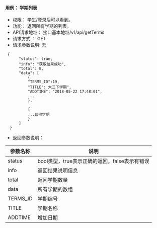 #### 用例： 学期列表
- 权限： 学生/登录后可以看到。
- 功能： 返回所有学期的列表。
- API请求地址： 接口基本地址/v1/api/getTerms
- 请求方式 ： GET
- 请求参数说明: 无
```
 {
      "status": true,
      "info": "获取结果成功",
      "total": 8,
      "data": [
          {
          "TERMS_ID":19,
          "TITLE": 大三下学期",
          "ADDTIME": "2018-05-22 17:48:01",
          ...
          },
          
          {
          ...其他学期
          }
      ]
  }

```
- 返回参数说明：

参数名称	| 说明
---|---
status | bool类型，true表示正确的返回，false表示有错误
info | 返回结果说明信息
total |返回学期数量
data | 所有学期的数组
TERMS_ID | 	学期编号
TITLE |学期名称
ADDTIME | 增加日期


